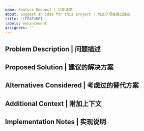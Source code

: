 ```yaml
---
name: Feature Request | 功能请求
about: Suggest an idea for this project | 为这个项目提出建议
title: '[FEATURE] '
labels: enhancement
assignees: ''
---
```


## Problem Description | 问题描述
<!-- Describe the problem you're trying to solve | 描述你试图解决的问题 -->

## Proposed Solution | 建议的解决方案
<!-- Describe your proposed solution | 描述你建议的解决方案 -->

## Alternatives Considered | 考虑过的替代方案
<!-- Describe any alternative solutions you've considered | 描述你考虑过的任何替代解决方案 -->

## Additional Context | 附加上下文
<!-- Add any other context or screenshots about the feature request here | 在此添加有关功能请求的任何其他上下文或截图 -->

## Implementation Notes | 实现说明
<!-- Optional: If you have specific ideas about implementation | 可选：如果你有具体的实现想法 -->
